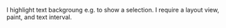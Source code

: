 I highlight text backgroung e.g. to show a selection. I require a layout view, paint, and text interval.